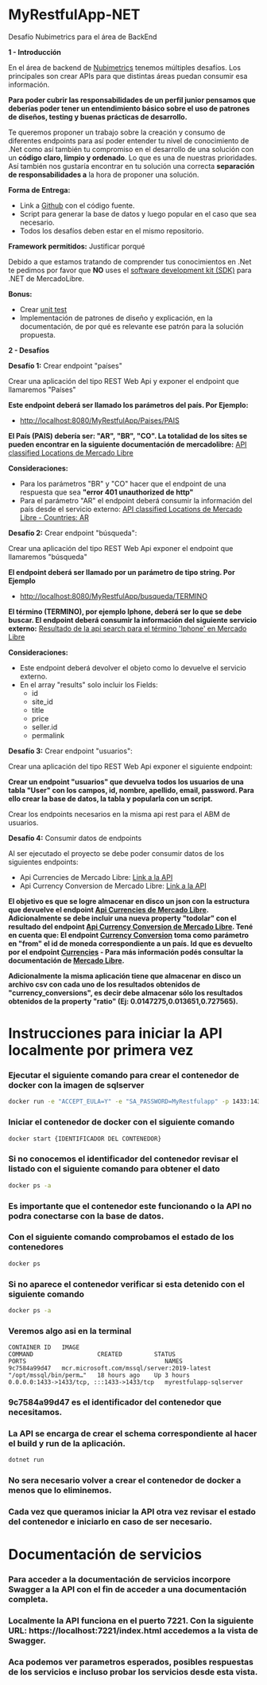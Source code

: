 # MyRestfulApp-NET
Desafío Nubimetrics para el área de BackEnd

**1 - Introducción**

En el área de backend de [Nubimetrics](https://www.nubimetrics.com/) tenemos múltiples desafíos. Los principales son crear APIs para que distintas áreas puedan consumir esa información.

**Para poder cubrir las responsabilidades de un perfil junior pensamos que deberías poder tener un entendimiento básico sobre el uso de patrones de diseños, testing y buenas prácticas de desarrollo.**

Te queremos proponer un trabajo sobre la creación y consumo de diferentes endpoints para así poder entender tu nivel de conocimiento de .Net como así también tu compromiso en el desarrollo de una solución con un **código claro, limpio y ordenado**. Lo que es una de nuestras prioridades. Así también nos gustaría encontrar en tu solución una correcta **separación de responsabilidades a** la hora de proponer una solución.

**Forma de Entrega:**

- Link a [Github](https://github.com/) con el código fuente.
- Script para generar la base de datos y luego popular en el caso que sea necesario.
- Todos los desafíos deben estar en el mismo repositorio.

**Framework permitidos:** Justificar porqué

Debido a que estamos tratando de comprender tus conocimientos en .Net te pedimos por favor que **NO** uses el [software development kit (SDK)](https://github.com/mercadolibre/dotnet-sdk) para .NET de MercadoLibre.

**Bonus:**

- Crear [unit test](https://en.wikipedia.org/wiki/Unit_testing)
- Implementación de patrones de diseño y explicación, en la documentación, de por qué es relevante ese patrón para la solución propuesta.

**2 - Desafíos**

**Desafío 1:** Crear endpoint "países"

Crear una aplicación del tipo REST Web Api y exponer el endpoint que llamaremos "Países"

**Este endpoint deberá ser llamado los parámetros del país. Por Ejemplo:**
- [http://localhost:8080/MyRestfulApp/Paises/PAIS](https://localhost:8080/MyRestfulApp/Paises/PAIS)

**El País (PAIS) debería ser: "AR", "BR", "CO". La totalidad de los sites se pueden encontrar en la siguiente documentación de mercadolibre:** [API classified Locations de Mercado Libre](https://api.mercadolibre.com/classified_locations)

**Consideraciones:**
- Para los parámetros "BR" y "CO" hacer que el endpoint de una respuesta que sea **"error 401 unauthorized de http"**
- Para el parámetro "AR" el endpoint deberá consumir la información del país desde el servicio externo: [API classified Locations de Mercado Libre - Countries: AR](https://api.mercadolibre.com/classified_locations/countries/AR)

**Desafío 2:** Crear endpoint "búsqueda":

Crear una aplicación del tipo REST Web Api exponer el endpoint que llamaremos "búsqueda"

**El endpoint deberá ser llamado por un parámetro de tipo string. Por Ejemplo**
- [http://localhost:8080/MyRestfulApp/busqueda/TERMINO](https://localhost:8080/MyRestfulApp/busqueda/TERMINO)

**El término (TERMINO), por ejemplo Iphone, deberá ser lo que se debe buscar. El endpoint deberá consumir la información del siguiente servicio externo:** [Resultado de la api search para el término 'Iphone' en Mercado Libre](https://api.mercadolibre.com/sites/MLA/search?q=iphone)

**Consideraciones:**
- Este endpoint deberá devolver el objeto como lo devuelve el servicio externo.
- En el array "results" solo incluir los Fields:
  - id
  - site_id
  - title
  - price
  - seller.id
  - permalink

**Desafío 3:** Crear endpoint "usuarios":

Crear una aplicación del tipo REST Web Api exponer el siguiente endpoint:

**Crear un endpoint "usuarios" que devuelva todos los usuarios de una tabla "User" con los campos, id, nombre, apellido, email, password. Para ello crear la base de datos, la tabla y popularla con un script.**

Crear los endpoints necesarios en la misma api rest para el ABM de usuarios.

**Desafío 4:** Consumir datos de endpoints

Al ser ejecutado el proyecto se debe poder consumir datos de los siguientes endpoints:

- Api Currencies de Mercado Libre: [Link a la API](https://api.mercadolibre.com/currencies)
- Api Currency Conversion de Mercado Libre: [Link a la API](https://api.mercadolibre.com/currency_conversions)

**El objetivo es que se logre almacenar en disco un json con la estructura que devuelve el endpoint [Api Currencies de Mercado Libre](https://api.mercadolibre.com/currencies). Adicionalmente se debe incluir una nueva property "todolar" con el resultado del endpoint [Api Currency Conversion de Mercado Libre](https://api.mercadolibre.com/currency_conversions). Tené en cuenta que: El endpoint [Currency Conversion](https://api.mercadolibre.com/currency_conversions/toars) toma como parámetro en "from" el id de moneda correspondiente a un país. Id que es devuelto por el endpoint [Currencies](https://api.mercadolibre.com/currencies) - Para más información podés consultar la documentación de [Mercado Libre](https://developers.mercadolibre.com.ar/es_ar/currencies-and-conversions).**

**Adicionalmente la misma aplicación tiene que almacenar en disco un archivo csv con cada uno de los resultados obtenidos de "currency_conversions", es decir debe almacenar sólo los resultados obtenidos de la property "ratio" (Ej: 0.0147275,0.013651,0.727565).**


# Instrucciones para iniciar la API localmente por primera vez

### Ejecutar el siguiente comando para crear el contenedor de docker con la imagen de sqlserver
``` bash
docker run -e "ACCEPT_EULA=Y" -e "SA_PASSWORD=MyRestfulapp" -p 1433:1433 --name myrestfulapp-sqlserver -h myrestfulapp-sqlserver -d mcr.microsoft.com/mssql/server:2019-latest
```

### Iniciar el contenedor de docker con el siguiente comando
``` bash
docker start {IDENTIFICADOR DEL CONTENEDOR}
```

### Si no conocemos el identificador del contenedor revisar el listado con el siguiente comando para obtener el dato
``` bash
docker ps -a
```

### Es importante que el contenedor este funcionando o la API no podra conectarse con la base de datos.

### Con el siguiente comando comprobamos el estado de los contenedores
``` bash
docker ps
```

### Si no aparece el contenedor verificar si esta detenido con el siguiente comando
``` bash
docker ps -a
```

### Veremos algo asi en la terminal
```
CONTAINER ID   IMAGE                                                        COMMAND                  CREATED         STATUS                      PORTS                                       NAMES
9c7584a99d47   mcr.microsoft.com/mssql/server:2019-latest                   "/opt/mssql/bin/perm…"   18 hours ago    Up 3 hours                  0.0.0.0:1433->1433/tcp, :::1433->1433/tcp   myrestfulapp-sqlserver
```

### 9c7584a99d47 es el identificador del contenedor que necesitamos.

### La API se encarga de crear el schema correspondiente al hacer el build y run de la aplicación.
``` bash
dotnet run
```

### No sera necesario volver a crear el contenedor de docker a menos que lo eliminemos.
### Cada vez que queramos iniciar la API otra vez revisar el estado del contenedor e iniciarlo en caso de ser necesario.

# Documentación de servicios

### Para acceder a la documentación de servicios incorpore Swagger a la API con el fin de acceder a una documentación completa.
### Localmente la API funciona en el puerto 7221. Con la siguiente URL: https://localhost:7221/index.html accedemos a la vista de Swagger.
### Aca podemos ver parametros esperados, posibles respuestas de los servicios e incluso probar los servicios desde esta vista.

